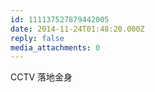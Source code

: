 ```yaml
---
id: 111137527879442005
date: 2014-11-24T01:48:20.000Z
reply: false
media_attachments: 0
---
```


CCTV 落地金身

